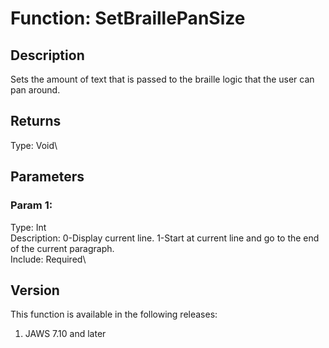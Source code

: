 # Function: SetBraillePanSize

## Description

Sets the amount of text that is passed to the braille logic that the
user can pan around.

## Returns

Type: Void\

## Parameters

### Param 1:

Type: Int\
Description: 0-Display current line. 1-Start at current line and go to
the end of the current paragraph.\
Include: Required\

## Version

This function is available in the following releases:

1.  JAWS 7.10 and later
